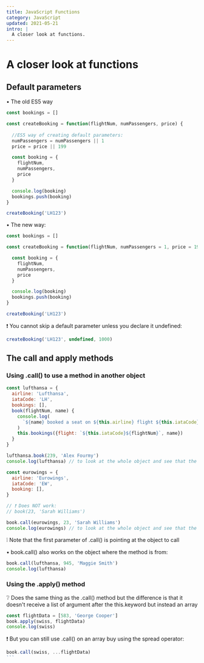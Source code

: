 ```yaml
---
title: JavaScript Functions 
category: JavaScript
updated: 2021-05-21
intro: |
  A closer look at functions.
---
```


# A closer look at functions

## Default parameters

• The old ES5 way 

```js
const bookings = []

const createBooking = function(flightNum, numPassengers, price) {
  
  //ES5 way of creating default parameters:
  numPassengers = numPassengers || 1
  price = price || 199

  const booking = {
    flightNum,
    numPassengers,
    price
  }

  console.log(booking)
  bookings.push(booking)
}

createBooking('LH123')
```

• The new way:

```js
const bookings = []

const createBooking = function(flightNum, numPassengers = 1, price = 199) {

  const booking = {
    flightNum,
    numPassengers,
    price
  }

  console.log(booking)
  bookings.push(booking)
}

createBooking('LH123')
```

❗ You cannot skip a default parameter unless you declare it undefined:

```js
createBooking('LH123', undefined, 1000)
```

## The call and apply methods

### Using .call() to use a method in another object

```js
const lufthansa = {
  airline: 'Lufthansa',
  iataCode: 'LH',
  bookings: [],
  book(flightNum, name) {
    console.log(
      `${name} booked a seat on ${this.airline} flight ${this.iataCode}${flightNum}`
    )
    this.bookings({flight: `${this.iataCode}${flightNum}`, name})
  }
}

lufthansa.book(239, 'Alex Fourmy')
console.log(lufthansa) // to look at the whole object and see that the bookings array has been updated with the flight details

const eurowings = {
  airline: 'Eurowings',
  iataCode: 'EW',
  booking: [],
}

// ❗ Does NOT work:
// book(23, 'Sarah Williams')

book.call(eurowings, 23, 'Sarah Williams')
console.log(eurowings) // to look at the whole object and see that the bookings array has been updated with the flight details
```

❕ Note that the first parameter of .call() is pointing at the object to call

• book.call() also works on the object where the method is from:

```js
book.call(lufthansa, 945, 'Maggie Smith')
console.log(lufthansa)
```

### Using the .apply() method

❔ Does the same thing as the .call() method but the difference is that it doesn't receive a list of argument after the this.keyword but instead an array  

```js
const flightData = [583, 'George Cooper']
book.apply(swiss, flightData)
console.log(swiss)
```

❗ But you can still use .call() on an array buy using the spread operator:

````js
book.call(swiss, ...flightData)
```